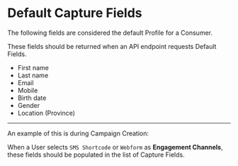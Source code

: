 # Default Capture Fields

The following fields are considered the default Profile for a Consumer.

These fields should be returned when an API endpoint requests Default Fields.

- First name
- Last name
- Email 
- Mobile
- Birth date
- Gender
- Location (Province)

----

An example of this is during Campaign Creation:

When a User selects `SMS Shortcode` or `Webform` as **Engagement Channels**, these fields should be populated in the list of Capture Fields.
